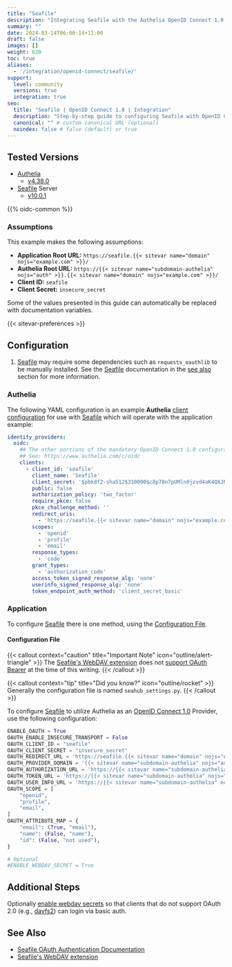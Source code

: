 ```yaml
---
title: "Seafile"
description: "Integrating Seafile with the Authelia OpenID Connect 1.0 Provider."
summary: ""
date: 2024-03-14T06:00:14+11:00
draft: false
images: []
weight: 620
toc: true
aliases:
  - '/integration/openid-connect/seafile/'
support:
  level: community
  versions: true
  integration: true
seo:
  title: "Seafile | OpenID Connect 1.0 | Integration"
  description: "Step-by-step guide to configuring Seafile with OpenID Connect 1.0 for secure SSO. Enhance your login flow using Authelia’s modern identity management."
  canonical: "" # custom canonical URL (optional)
  noindex: false # false (default) or true
---
```


## Tested Versions

- [Authelia]
  - [v4.38.0](https://github.com/authelia/authelia/releases/tag/v4.38.0)
- [Seafile] Server
  - [v10.0.1](https://manual.seafile.com/latest/changelog/server-changelog/#1001-2023-04-11)

{{% oidc-common %}}

### Assumptions

This example makes the following assumptions:

- __Application Root URL:__ `https://seafile.{{< sitevar name="domain" nojs="example.com" >}}/`
- __Authelia Root URL:__ `https://{{< sitevar name="subdomain-authelia" nojs="auth" >}}.{{< sitevar name="domain" nojs="example.com" >}}/`
- __Client ID:__ `seafile`
- __Client Secret:__ `insecure_secret`

Some of the values presented in this guide can automatically be replaced with documentation variables.

{{< sitevar-preferences >}}

## Configuration

1. [Seafile] may require some dependencies such as `requests_oauthlib` to be manually installed. See the [Seafile]
   documentation in the [see also](#see-also) section for more information.

### Authelia

The following YAML configuration is an example __Authelia__ [client configuration] for use with [Seafile] which will
operate with the application example:

```yaml {title="configuration.yml"}
identity_providers:
  oidc:
    ## The other portions of the mandatory OpenID Connect 1.0 configuration go here.
    ## See: https://www.authelia.com/c/oidc
    clients:
      - client_id: 'seafile'
        client_name: 'Seafile'
        client_secret: '$pbkdf2-sha512$310000$c8p78n7pUMln0jzvd4aK4Q$JNRBzwAo0ek5qKn50cFzzvE9RXV88h1wJn5KGiHrD0YKtZaR/nCb2CJPOsKaPK0hjf.9yHxzQGZziziccp6Yng'  # The digest of 'insecure_secret'.
        public: false
        authorization_policy: 'two_factor'
        require_pkce: false
        pkce_challenge_method: ''
        redirect_uris:
          - 'https://seafile.{{< sitevar name="domain" nojs="example.com" >}}/oauth/callback/'
        scopes:
          - 'openid'
          - 'profile'
          - 'email'
        response_types:
          - 'code'
        grant_types:
          - 'authorization_code'
        access_token_signed_response_alg: 'none'
        userinfo_signed_response_alg: 'none'
        token_endpoint_auth_method: 'client_secret_basic'
```

### Application

To configure [Seafile] there is one method, using the [Configuration File](#configuration-file).

#### Configuration File

{{< callout context="caution" title="Important Note" icon="outline/alert-triangle" >}}
The [Seafile's WebDAV extension](https://manual.seafile.com/extension/webdav/)
does not [support OAuth Bearer](https://github.com/haiwen/seafdav/issues/76) at the time of this writing.
{{< /callout >}}

{{< callout context="tip" title="Did you know?" icon="outline/rocket" >}}
Generally the configuration file is named `seahub_settings.py`.
{{< /callout >}}

To configure [Seafile] to utilize Authelia as an [OpenID Connect 1.0] Provider, use the following configuration:

```python {title="seahub_settings.py"}
ENABLE_OAUTH = True
OAUTH_ENABLE_INSECURE_TRANSPORT = False
OAUTH_CLIENT_ID = "seafile"
OAUTH_CLIENT_SECRET = "insecure_secret"
OAUTH_REDIRECT_URL = 'https://seafile.{{< sitevar name="domain" nojs="example.com" >}}/oauth/callback/'
OAUTH_PROVIDER_DOMAIN = '{{< sitevar name="subdomain-authelia" nojs="auth" >}}.{{< sitevar name="domain" nojs="example.com" >}}'
OAUTH_AUTHORIZATION_URL = 'https://{{< sitevar name="subdomain-authelia" nojs="auth" >}}.{{< sitevar name="domain" nojs="example.com" >}}/api/oidc/authorization'
OAUTH_TOKEN_URL = 'https://{{< sitevar name="subdomain-authelia" nojs="auth" >}}.{{< sitevar name="domain" nojs="example.com" >}}/api/oidc/token'
OAUTH_USER_INFO_URL = 'https://{{< sitevar name="subdomain-authelia" nojs="auth" >}}.{{< sitevar name="domain" nojs="example.com" >}}/api/oidc/userinfo'
OAUTH_SCOPE = [
    "openid",
    "profile",
    "email",
]
OAUTH_ATTRIBUTE_MAP = {
    "email": (True, "email"),
    "name": (False, "name"),
    "id": (False, "not used"),
}

# Optional
#ENABLE_WEBDAV_SECRET = True
```

## Additional Steps

Optionally [enable webdav secrets](https://manual.seafile.com/latest/config/seahub_settings_py/#user-management-options) so
that clients that do not support OAuth 2.0 (e.g., [davfs2](https://savannah.nongnu.org/bugs/?57589)) can login via
basic auth.

## See Also

- [Seafile OAuth Authentication Documentation](https://manual.seafile.com/latest/config/oauth/)
- [Seafile's WebDAV extension](https://manual.seafile.com/latest/extension/webdav/)

[Authelia]: https://www.authelia.com
[Seafile]: https://www.seafile.com/
[Seafile's WebDAV extension]: https://manual.seafile.com/extension/webdav/
[OpenID Connect 1.0]: ../../../openid-connect/introduction.md
[client configuration]: ../../../../configuration/identity-providers/openid-connect/clients.md
